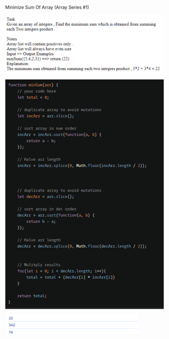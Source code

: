 Minimize Sum Of Array (Array Series #1)

![screen image](pic.png)

![code image](code.png)

![console image](cons.png)